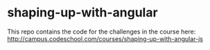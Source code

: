 # shaping-up-with-angular

This repo contains the code for the challenges in the course here: http://campus.codeschool.com/courses/shaping-up-with-angular-js

